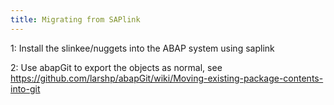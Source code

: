 ```yaml
---
title: Migrating from SAPlink
---
```


1: Install the slinkee/nuggets into the ABAP system using saplink

2: Use abapGit to export the objects as normal, see https://github.com/larshp/abapGit/wiki/Moving-existing-package-contents-into-git